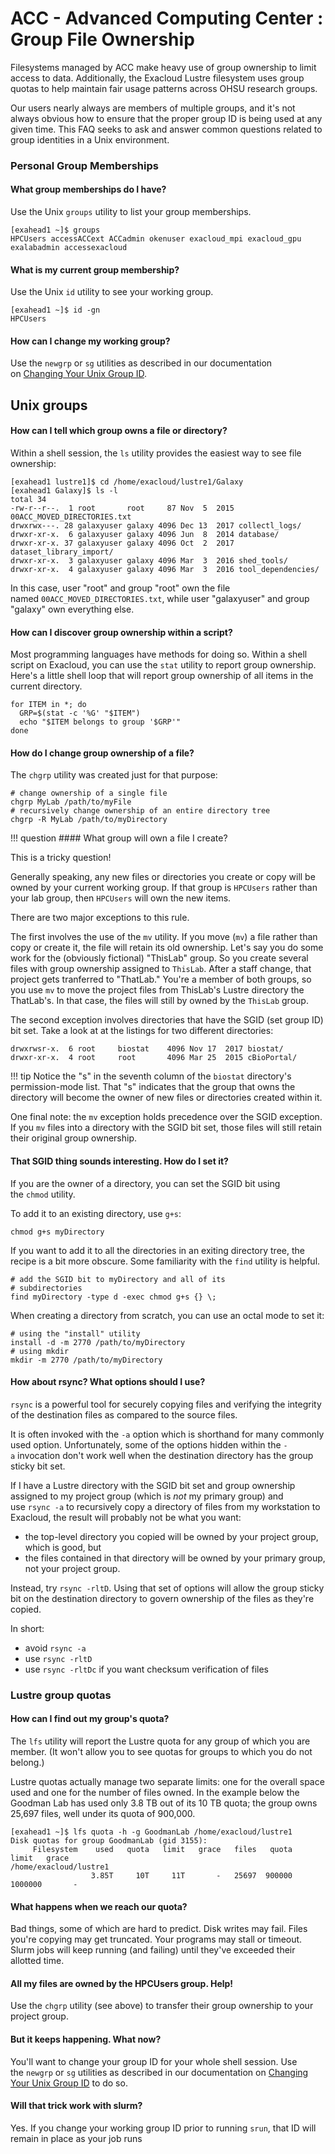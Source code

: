 ACC - Advanced Computing Center : Group File Ownership
================================================================

Filesystems managed by ACC make heavy use of group ownership to limit access to data. Additionally, the Exacloud Lustre filesystem uses group quotas to help maintain fair usage patterns across OHSU research groups.

Our users nearly always are members of multiple groups, and it's not always obvious how to ensure that the proper group ID is being used at any given time. This FAQ seeks to ask and answer common questions related to group identities in a Unix environment.

### Personal Group Memberships


#### What group memberships do I have?

Use the Unix `groups` utility to list your group memberships.

```
[exahead1 ~]$ groups
HPCUsers accessACCext ACCadmin okenuser exacloud_mpi exacloud_gpu
exalabadmin accessexacloud

```

#### What is my current group membership?

Use the Unix `id` utility to see your working group.

```
[exahead1 ~]$ id -gn
HPCUsers

```

#### How can I change my working group?

Use the `newgrp` or `sg` utilities as described in our documentation on [Changing Your Unix Group ID](http://fshead1:8080/ACC/Changing-Your-Unix-Group-ID_22053174.html).

Unix groups
-----------

#### How can I tell which group owns a file or directory?

Within a shell session, the `ls` utility provides the easiest way to see file ownership:

```
[exahead1 lustre1]$ cd /home/exacloud/lustre1/Galaxy
[exahead1 Galaxy]$ ls -l
total 34
-rw-r--r--.  1 root       root     87 Nov  5  2015 00ACC_MOVED_DIRECTORIES.txt
drwxrwx---. 28 galaxyuser galaxy 4096 Dec 13  2017 collectl_logs/
drwxr-xr-x.  6 galaxyuser galaxy 4096 Jun  8  2014 database/
drwxr-xr-x. 37 galaxyuser galaxy 4096 Oct  2  2017 dataset_library_import/
drwxr-xr-x.  3 galaxyuser galaxy 4096 Mar  3  2016 shed_tools/
drwxr-xr-x.  4 galaxyuser galaxy 4096 Mar  3  2016 tool_dependencies/

```

In this case, user "root" and group "root" own the file named `00ACC_MOVED_DIRECTORIES.txt`, while user "galaxyuser" and group "galaxy" own everything else.

#### How can I discover group ownership within a script?

Most programming languages have methods for doing so. Within a shell script on Exacloud, you can use the `stat` utility to report group ownership. Here's a little shell loop that will report group ownership of all items in the current directory.

```
for ITEM in *; do
  GRP=$(stat -c '%G' "$ITEM")
  echo "$ITEM belongs to group '$GRP'"
done

```

#### How do I change group ownership of a file?

The `chgrp` utility was created just for that purpose:

```
# change ownership of a single file
chgrp MyLab /path/to/myFile
# recursively change ownership of an entire directory tree
chgrp -R MyLab /path/to/myDirectory

```
!!! question
    #### What group will own a file I create?

This is a tricky question!

Generally speaking, any new files or directories you create or copy will be owned by your current working group. If that group is `HPCUsers` rather than your lab group, then `HPCUsers` will own the new items.

There are two major exceptions to this rule.

The first involves the use of the `mv` utility. If you move (`mv`) a file rather than copy or create it, the file will retain its old ownership. Let's say you do some work for the (obviously fictional) "ThisLab" group. So you create several files with group ownership assigned to `ThisLab`. After a staff change, that project gets tranferred to "ThatLab." You're a member of both groups, so you use `mv` to move the project files from ThisLab's Lustre directory the ThatLab's. In that case, the files will still by owned by the `ThisLab` group.

The second exception involves directories that have the SGID (set group ID) bit set. Take a look at at the listings for two different directories:

```
drwxrwsr-x.  6 root     biostat    4096 Nov 17  2017 biostat/
drwxr-xr-x.  4 root     root       4096 Mar 25  2015 cBioPortal/

```
!!! tip
    Notice the "s" in the seventh column of the `biostat` directory's permission-mode list. That "s" indicates that the group that owns the directory will become the owner of new files or directories created within it.

One final note: the `mv` exception holds precedence over the SGID exception. If you `mv` files into a directory with the SGID bit set, those files will still retain their original group ownership.

#### That SGID thing sounds interesting. How do I set it?

If you are the owner of a directory, you can set the SGID bit using the `chmod` utility.

To add it to an existing directory, use `g+s`:

```
chmod g+s myDirectory

```

If you want to add it to all the directories in an exiting directory tree, the recipe is a bit more obscure. Some familiarity with the `find` utility is helpful.

```
# add the SGID bit to myDirectory and all of its
# subdirectories
find myDirectory -type d -exec chmod g+s {} \;

```

When creating a directory from scratch, you can use an octal mode to set it:

```
# using the "install" utility
install -d -m 2770 /path/to/myDirectory
# using mkdir
mkdir -m 2770 /path/to/myDirectory

```

#### How about rsync? What options should I use?

`rsync` is a powerful tool for securely copying files and verifying the integrity of the destination files as compared to the source files.

It is often invoked with the `-a` option which is shorthand for many commonly used option. Unfortunately, some of the options hidden within the `-a` invocation don't work well when the destination directory has the group sticky bit set.

If I have a Lustre directory with the SGID bit set and group ownership assigned to my project group (which is *not* my primary group) and use `rsync -a` to recursively copy a directory of files from my workstation to Exacloud, the result will probably not be what you want:

-   the top-level directory you copied will be owned by your project group, which is good, but
-   the files contained in that directory will be owned by your primary group, not your project group.

Instead, try `rsync -rltD`. Using that set of options will allow the group sticky bit on the destination directory to govern ownership of the files as they're copied.

In short:

-   avoid `rsync -a`
-   use `rsync -rltD`
-   use `rsync -rltDc` if you want checksum verification of files

### Lustre group quotas


#### How can I find out my group's quota?

The `lfs` utility will report the Lustre quota for any group of which you are member. (It won't allow you to see quotas for groups to which you do not belong.)

Lustre quotas actually manage two separate limits: one for the overall space used and one for the number of files owned. In the example below the Goodman Lab has used only 3.8 TB out of its 10 TB quota; the group owns 25,697 files, well under its quota of 900,000.

```
[exahead1 ~]$ lfs quota -h -g GoodmanLab /home/exacloud/lustre1
Disk quotas for group GoodmanLab (gid 3155):
     Filesystem    used   quota   limit   grace   files   quota   limit   grace
/home/exacloud/lustre1
                  3.85T     10T     11T       -   25697  900000 1000000       -

```

#### What happens when we reach our quota?

Bad things, some of which are hard to predict. Disk writes may fail. Files you're copying may get truncated. Your programs may stall or timeout. Slurm jobs will keep running (and failing) until they've exceeded their allotted time.

#### All my files are owned by the HPCUsers group. Help!

Use the `chgrp` utility (see above) to transfer their group ownership to your project group.

#### But it keeps happening. What now?

You'll want to change your group ID for your whole shell session. Use the `newgrp` or `sg` utilities as described in our documentation on [Changing Your Unix Group ID](http://fshead1:8080/ACC/Changing-Your-Unix-Group-ID_22053174.html) to do so.

#### Will that trick work with slurm?

Yes. If you change your working group ID prior to running `srun`, that ID will remain in place as your job runs